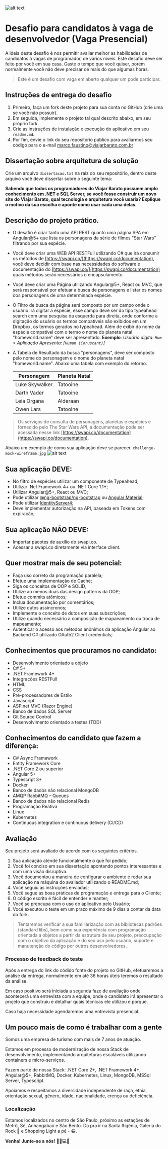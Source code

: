 ![alt text](http://www.viajarbarato.com.br/images/challenge/logo-vb.png)

# Desafio para candidatos à vaga de desenvolvedor (Vaga Presencial)
A ideia deste desafio é nos permitir avaliar melhor as habilidades de candidatos à vagas de programador, de vários níveis.
Este desafio deve ser feito por você em sua casa. Gaste o tempo que você quiser, porém normalmente você não deve precisar de mais do que algumas horas.
> Este é um desafio com vaga em aberto qualquer um pode participar.

## Instruções de entrega do desafio
1. Primeiro, faça um fork deste projeto para sua conta no GitHub (crie uma se você não possuir).
2. Em seguida, implemente o projeto tal qual descrito abaixo, em seu próprio fork.
3. Crie as instruções de instalação e execução do aplicativo em seu `readme.md`.
4. Por fim, envie o link do seu repositório público para avaliarmos seu código para o e-mail [marco.faustino@viajarbarato.com.br](marco.faustino@viajarbarato.com.br)

## Dissertação sobre arquitetura de solução
Crie um arquivo `dissertacao.txt` na raiz do seu repositório, dentro deste arquivo você deve dissertar sobre o seguinte tema:

**Sabendo que todos os programadores do Viajar Barato possuem amplo conhecimento em .NET e SQL Server, se você fosse construir um novo site do Viajar Barato, qual tecnologia e arquitetura você usaria? Explique o motivo da sua escolha e aponte como usar cada uma delas.**

## Descrição do projeto prático.
- O desafio é criar tanto uma API REST quanto uma página SPA em Angular@5+ que lista os personagens da série de filmes "Star Wars" filtrando por sua espécie.

- Você deve criar uma WEB API RESTFull utilizando C# que irá consumir os métodos de [https://swapi.co/](https://swapi.co/documentation), você deve decidir com base nas necessidades do software e documentação do [https://swapi.co/](https://swapi.co/documentation) quais métodos serão necessários o encapsulamento.

- Você deve criar uma Página utilizando Angular@5+, React ou MVC, que será responsável por efetuar a busca de personagens e listar os nomes dos personagens de uma determinada espécie.

- O Filtro de busca da página será composto por um campo onde o usuário irá digitar a espécie, esse campo deve ser do tipo typeahead search com uma pesquisa da esquerda para direita, onde conforme a digitação do usuário os termos compatíveis são exibidos em um Dropbox, os termos gerados no typeahead. Além de exibir do nome da espécie compatível com o termo o nome do planeta natal "homeworld.name" deve ser apresentado. 
**Exemplo**: *Usuário digita: `Hum` > Aplicação Apresenta: [`Human (Coruscant)`]*

- A Tabela de Resultado da busca "personagens", deve ser composto pelo nome do personagem e o nome do planeta natal "homeworld.name". Abaixo uma tabela com exemplo do retorno.

    | Personagem | Planeta Natal |
    | ------ | ------ |
    | Luke Skywalker | Tatooine |
    | Darth Vader | Tatooine |
    | Leia Organa | Alderaan |
    | Owen Lars | Tatooine |

> Os serviços de consulta de personagens, planetas e espécies e fornecido pelo The Star Wars API, a documentação pode ser acessada nesse link [https://swapi.co/documentation](https://swapi.co/documentation).

Abaixo um exemplo de como sua aplicação deve se parecer. `challenge-mock-wireframe.jpg`
![alt text](http://www.viajarbarato.com.br/images/challenge/challenge-mock-wireframe.jpg)

## Sua aplicação DEVE:
* No filtro de espécies utilizar um componente de Typeahead;
* Utilizar .Net Framework 4+ ou .NET Core 1.1+;
* Utilizar Angular@5+, React ou MVC;
* Pode utilizar [@ng-bootstrap/ng-bootstrap](https://ng-bootstrap.github.io/) ou [Angular Material](https://material.angular.io/);
* Pode utilizar [IdentityServer4](http://docs.identityserver.io/en/latest/);
* Deve implementar autorização na API, baseada em Tokens com expiração;

## Sua aplicação NÃO DEVE:
* Importar pacotes de auxílio do swapi.co.
* Acessar a swapi.co diretamente via interface client.

## Quer mostrar mais de seu potencial:
* Faça uso correto da programação paralela;
* Efetue uma implementação de Cache;
* Siga os conceitos de OOP e SOLID;
* Utilize ao menos duas das design patterns da OOP;
* Efetue commits atômicos;
* Inclua documentação por comentários;
* Utilize dutos assíncronos;
* Implemente o conceito de dutos em suas subscrições;
* Utilize quando necessário a composição de mapaeamento ou troca de mapeamento;
* Autenticar o acesso aos métodos anônimos da aplicação Angular ao Backend C# utilizado OAuth2 Client credentials;

## Conhecimentos que procuramos no candidato: 
* Desenvolvimento orientado a objeto 
* C# 5+
* .NET Framework 4+
* Integrações RESTFull
* HTML 
* CSS 
* Pré-processadores de Estilo
* Javascript
* ASP.net MVC (Razor Engine) 
* Banco de dados SQL Server 
* Git Source Control 
* Desenvolvimento orientado a testes (TDD) 

## Conhecimentos do candidato que fazem a diferença: 
* C# Async Framework 
* Entity Framework Core
* .NET Core 2 ou superior 
* Angular 5+
* Typescript 3+ 
* Docker 
* Banco de dados não relacional MongoDB 
* AMQP RabbitMQ – Queues
* Banco de dados não relacional Redis
* Programação Reativa
* Linux
* Kubernetes
* Continuous integration e continuous delivery (CI/CD) 

## Avaliação
Seu projeto será avaliado de acordo com os seguintes critérios. 

1. Sua aplicação atende funcionalmente o que foi pedido;
2. Você foi conciso em sua dissertação apontando pontos interessantes e com uma visão disruptiva.
3. Você documentou a maneira de configurar o ambiente e rodar sua aplicação na máquina do avaliador utilizando o README.md;
4. Você seguiu as instruções enviadas;
5. Você segue as boas práticas de programação e entrega para o Cliente;
6. O código escrito é fácil de entender e manter;
7. Você se preocupa com o uso do aplicativo pelo Usuário;
8. Você executou o teste em um prazo máximo de 9 dias a contar da data do fork.

> Tentaremos verificar a sua familiarização com as bibliotecas padrões (standard libs), bem como sua experiência com programação orientada a objetos a partir da estrutura de seu projeto, preocupação com o objetivo da aplicação e do seu uso pelo usuário, suporte e manutenção do código por outros desenvolvedores.

### Processo de feedback do teste
Após a entrega do link do códido fonte do projeto no GitHub, efetuaremos a análise da entrega, normalmente em até 36 horas úteis teremos o resultado da análise.

Em caso positivo será iniciada a segunda faze de avaliação onde acontecerá uma entrevista com a equipe, onde o candidato irá apresentar o projeto que construiu e detalhar quais técnicas ele utilizou e porque.

Caso haja necessidade agendaremos uma entrevista presencial.

## Um pouco mais de como é trabalhar com a gente
Somos uma empresa de turismo com mais de 7 anos de atuação.

Estamos em processo de modernização de nossa Stack de desenvolvimento, implementando arquiteturas escaláveis utilizando containers e micro-serviços.

Fazem parte de nossa Stack: .NET Core 2+, .NET Framework 4+, Angular@5+, RabbitMQ, Docker, Kubernetes, Linux, MongoDB, MSSql Server, Typescript.

Apoiamos e respeitamos a diversidade independente de raça, etnia, orientação sexual, gênero, idade, nacionalidade, crença ou deficiência.

### Localização
Estamos localizados no centro de São Paulo, próximo as estações de Metrô, Sé, Anhangabaú e São Bento. Da pra ir na Santa Ifigênia, Galeria do Rock :metal: e Shopping Light a pé - :grinning:.

**Venha! Junte-se a nós!**
:muscle::sunglasses::computer::beers:
